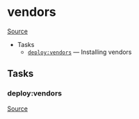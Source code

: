 <!-- DO NOT EDIT THIS FILE! -->
<!-- Instead edit recipe/deploy/vendors.php -->
<!-- Then run bin/docgen -->

# vendors

[Source](/recipe/deploy/vendors.php)



* Tasks
  * [`deploy:vendors`](#deployvendors) — Installing vendors


## Tasks
### deploy:vendors
[Source](/recipe/deploy/vendors.php#L5)



